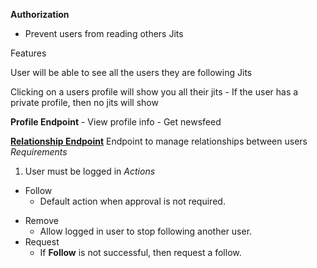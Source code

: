 

**Authorization**
- Prevent users from reading others Jits



Features

User will be able to see all the users they are following Jits

Clicking on a users profile will show you all their jits
	- If the user has a private profile, then no jits will show




**Profile Endpoint**
	- View profile info
	- Get newsfeed


[**Relationship Endpoint**](obsidian://open?vault=Notes&file=JitAPI%2FRelationship%20Table)
Endpoint to manage relationships between users
*Requirements*
1. User must be logged in
*Actions*
* Follow
	* Default action when approval is not required.
- Remove
	- Allow logged in user to stop following another user.
- Request
	- If **Follow** is not successful, then request a follow.